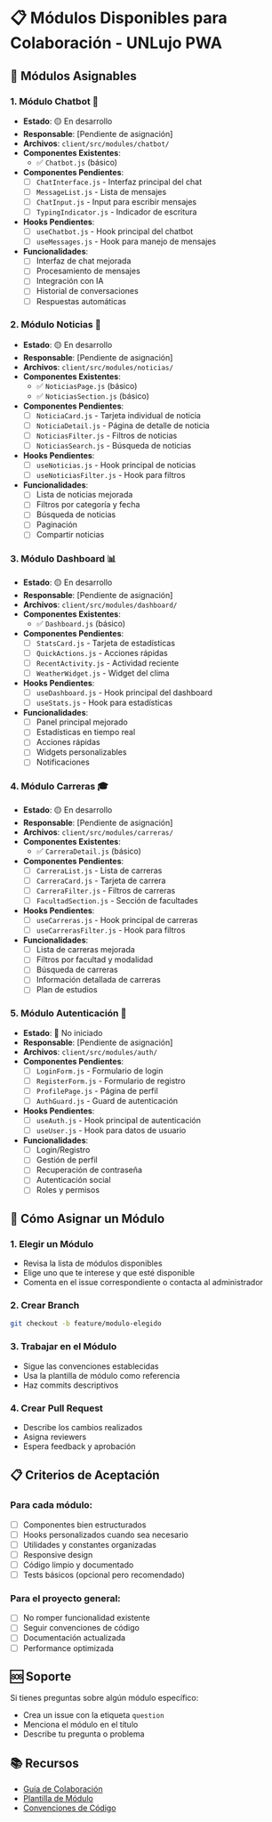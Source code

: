 # 📋 Módulos Disponibles para Colaboración - UNLujo PWA

## 🎯 **Módulos Asignables**

### **1. Módulo Chatbot** 🤖
- **Estado**: 🟡 En desarrollo
- **Responsable**: [Pendiente de asignación]
- **Archivos**: `client/src/modules/chatbot/`
- **Componentes Existentes**: 
  - ✅ `Chatbot.js` (básico)
- **Componentes Pendientes**:
  - [ ] `ChatInterface.js` - Interfaz principal del chat
  - [ ] `MessageList.js` - Lista de mensajes
  - [ ] `ChatInput.js` - Input para escribir mensajes
  - [ ] `TypingIndicator.js` - Indicador de escritura
- **Hooks Pendientes**:
  - [ ] `useChatbot.js` - Hook principal del chatbot
  - [ ] `useMessages.js` - Hook para manejo de mensajes
- **Funcionalidades**:
  - [ ] Interfaz de chat mejorada
  - [ ] Procesamiento de mensajes
  - [ ] Integración con IA
  - [ ] Historial de conversaciones
  - [ ] Respuestas automáticas

### **2. Módulo Noticias** 📰
- **Estado**: 🟡 En desarrollo
- **Responsable**: [Pendiente de asignación]
- **Archivos**: `client/src/modules/noticias/`
- **Componentes Existentes**: 
  - ✅ `NoticiasPage.js` (básico)
  - ✅ `NoticiasSection.js` (básico)
- **Componentes Pendientes**:
  - [ ] `NoticiaCard.js` - Tarjeta individual de noticia
  - [ ] `NoticiaDetail.js` - Página de detalle de noticia
  - [ ] `NoticiasFilter.js` - Filtros de noticias
  - [ ] `NoticiasSearch.js` - Búsqueda de noticias
- **Hooks Pendientes**:
  - [ ] `useNoticias.js` - Hook principal de noticias
  - [ ] `useNoticiasFilter.js` - Hook para filtros
- **Funcionalidades**:
  - [ ] Lista de noticias mejorada
  - [ ] Filtros por categoría y fecha
  - [ ] Búsqueda de noticias
  - [ ] Paginación
  - [ ] Compartir noticias

### **3. Módulo Dashboard** 📊
- **Estado**: 🟡 En desarrollo
- **Responsable**: [Pendiente de asignación]
- **Archivos**: `client/src/modules/dashboard/`
- **Componentes Existentes**: 
  - ✅ `Dashboard.js` (básico)
- **Componentes Pendientes**:
  - [ ] `StatsCard.js` - Tarjeta de estadísticas
  - [ ] `QuickActions.js` - Acciones rápidas
  - [ ] `RecentActivity.js` - Actividad reciente
  - [ ] `WeatherWidget.js` - Widget del clima
- **Hooks Pendientes**:
  - [ ] `useDashboard.js` - Hook principal del dashboard
  - [ ] `useStats.js` - Hook para estadísticas
- **Funcionalidades**:
  - [ ] Panel principal mejorado
  - [ ] Estadísticas en tiempo real
  - [ ] Acciones rápidas
  - [ ] Widgets personalizables
  - [ ] Notificaciones

### **4. Módulo Carreras** 🎓
- **Estado**: 🟡 En desarrollo
- **Responsable**: [Pendiente de asignación]
- **Archivos**: `client/src/modules/carreras/`
- **Componentes Existentes**: 
  - ✅ `CarreraDetail.js` (básico)
- **Componentes Pendientes**:
  - [ ] `CarreraList.js` - Lista de carreras
  - [ ] `CarreraCard.js` - Tarjeta de carrera
  - [ ] `CarreraFilter.js` - Filtros de carreras
  - [ ] `FacultadSection.js` - Sección de facultades
- **Hooks Pendientes**:
  - [ ] `useCarreras.js` - Hook principal de carreras
  - [ ] `useCarrerasFilter.js` - Hook para filtros
- **Funcionalidades**:
  - [ ] Lista de carreras mejorada
  - [ ] Filtros por facultad y modalidad
  - [ ] Búsqueda de carreras
  - [ ] Información detallada de carreras
  - [ ] Plan de estudios

### **5. Módulo Autenticación** 🔐
- **Estado**: 🔴 No iniciado
- **Responsable**: [Pendiente de asignación]
- **Archivos**: `client/src/modules/auth/`
- **Componentes Pendientes**:
  - [ ] `LoginForm.js` - Formulario de login
  - [ ] `RegisterForm.js` - Formulario de registro
  - [ ] `ProfilePage.js` - Página de perfil
  - [ ] `AuthGuard.js` - Guard de autenticación
- **Hooks Pendientes**:
  - [ ] `useAuth.js` - Hook principal de autenticación
  - [ ] `useUser.js` - Hook para datos de usuario
- **Funcionalidades**:
  - [ ] Login/Registro
  - [ ] Gestión de perfil
  - [ ] Recuperación de contraseña
  - [ ] Autenticación social
  - [ ] Roles y permisos

## 🚀 **Cómo Asignar un Módulo**

### **1. Elegir un Módulo**
- Revisa la lista de módulos disponibles
- Elige uno que te interese y que esté disponible
- Comenta en el issue correspondiente o contacta al administrador

### **2. Crear Branch**
```bash
git checkout -b feature/modulo-elegido
```

### **3. Trabajar en el Módulo**
- Sigue las convenciones establecidas
- Usa la plantilla de módulo como referencia
- Haz commits descriptivos

### **4. Crear Pull Request**
- Describe los cambios realizados
- Asigna reviewers
- Espera feedback y aprobación

## 📋 **Criterios de Aceptación**

### **Para cada módulo:**
- [ ] Componentes bien estructurados
- [ ] Hooks personalizados cuando sea necesario
- [ ] Utilidades y constantes organizadas
- [ ] Responsive design
- [ ] Código limpio y documentado
- [ ] Tests básicos (opcional pero recomendado)

### **Para el proyecto general:**
- [ ] No romper funcionalidad existente
- [ ] Seguir convenciones de código
- [ ] Documentación actualizada
- [ ] Performance optimizada

## 🆘 **Soporte**

Si tienes preguntas sobre algún módulo específico:
- Crea un issue con la etiqueta `question`
- Menciona el módulo en el título
- Describe tu pregunta o problema

## 📚 **Recursos**

- [Guía de Colaboración](CONTRIBUTING.md)
- [Plantilla de Módulo](client/src/modules/TEMPLATE_MODULO.md)
- [Convenciones de Código](CONTRIBUTING.md#convenciones-de-código)
